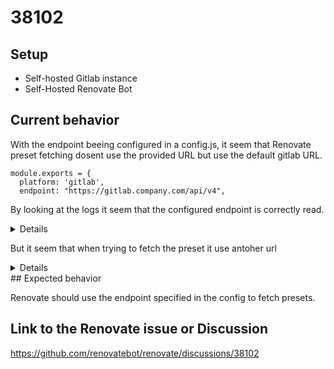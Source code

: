 # 38102


## Setup

- Self-hosted Gitlab instance
- Self-Hosted Renovate Bot

## Current behavior
With the endpoint beeing configured in a config.js, it seem that Renovate preset fetching dosent use the provided URL but use the default gitlab URL.

```
module.exports = {
  platform: 'gitlab',
  endpoint: "https://gitlab.company.com/api/v4",

```

By looking at the logs it seem that the configured endpoint is correctly read.

<details>
  
```
DEBUG: Combined config
       "config": {
         "platform": "gitlab",
         "endpoint": "https://gitlab.company.com/api/v4",
         "token": "***********",
         "hostRules": [
           {
             "matchHost": "gitlab.company.com",
             "hostType": "gitlab",
             "token": "***********"
           }
         ],
...
       }
```

</details>

But it seem that when trying to fetch the preset it use antoher url

<details>
  
```
DEBUG: Repository config (repository=company/development/devops/containers-images/cicd/layer-0)
       "fileName": "renovate.json",
       "config": {"extends": ["gitlab>company/development/devops/tooling/renovate-configuration"]}
DEBUG: Repo is onboarded (repository=company/development/devops/containers-images/cicd/layer-0)
DEBUG: migrateAndValidate() (repository=company/development/devops/containers-images/cicd/layer-0)
DEBUG: No config migration necessary (repository=development/devops/containers-images/cicd/layer-0)
DEBUG: hostRules: no authentication for gitlab.com (repository=development/devops/containers-images/cicd/layer-0)
DEBUG: Using queue: host=gitlab.com, concurrency=16 (repository=development/devops/containers-images/cicd/layer-0)
DEBUG: GET https://gitlab.com/api/v4/projects/company%2Fdevelopment%2Fdevops%2Ftooling%2Frenovate-configuration = (code=ERR_NON_2XX_3XX_RESPONSE, statusCode=404 retryCount=0, duration=196) (repository=company/development/devops/containers-images/cicd/layer-0)
DEBUG: GitLab API 404 (repository=company/development/devops/containers-images/cicd/layer-0)

```

</details>
## Expected behavior

Renovate should use the endpoint specified in the config to fetch presets.

## Link to the Renovate issue or Discussion
https://github.com/renovatebot/renovate/discussions/38102
